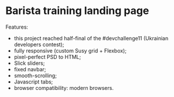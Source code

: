# Barista training landing page

Features:
- this project reached half-final of the #devchallenge11 (Ukrainian developers contest);
- fully responsive (custom Susy grid + Flexbox);
- pixel-perfect PSD to HTML;
- Slick sliders;
- fixed navbar;
- smooth-scrolling;
- Javascript tabs;
- browser compatibility: modern browsers.
